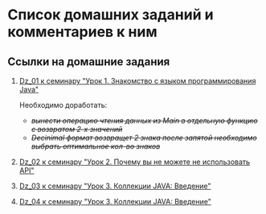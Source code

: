 # Список домашних заданий и комментариев к ним
## Ссылки на домашние задания
1. [Dz_01 к семинару "Урок 1. Знакомство с языком программирования Java"](https://github.com/arhangel2i/Java_HomeWork/blob/master/Dz_01/dz_01.java)
    
    Необходимо доработать: 
    - ~~*вынести операцию чтения данных из Main в отдельную функцию с возвратом 2-х значений*~~
    - ~~*Decinimal формат возвращет 2 знака после запятой необходимо выбрать оптимальное кол-во знаков*~~

2. [Dz_02 к семинару "Урок 2. Почему вы не можете не использовать API"](https://github.com/arhangel2i/Java_HomeWork/blob/master/Dz_02/dz_02.java)

3. [Dz_03 к семинару "Урок 3. Коллекции JAVA: Введение"](https://github.com/arhangel2i/Java_HomeWork/blob/master/Dz_03/dz_03.java)

4. [Dz_04 к семинару "Урок 3. Коллекции JAVA: Введение"](https://github.com/arhangel2i/Java_HomeWork/blob/master/Dz_04/dz_04.java)